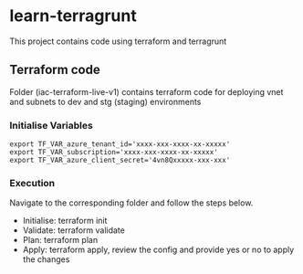 # learn-terragrunt

This project contains code using terraform and terragrunt

## Terraform code

Folder (iac-terraform-live-v1) contains terraform code for deploying vnet and subnets to dev and stg (staging) environments

### Initialise Variables

```shell
export TF_VAR_azure_tenant_id='xxxx-xxx-xxxx-xx-xxxxx'
export TF_VAR_subscription='xxxx-xxx-xxxx-xx-xxxxx'
export TF_VAR_azure_client_secret='4vn8Qxxxxx-xxx-xxx'
```

### Execution

Navigate to the corresponding folder and follow the steps below.

- Initialise: terraform init
- Validate: terraform validate
- Plan: terraform plan
- Apply: terraform apply, review the config and provide yes or no to apply the changes
